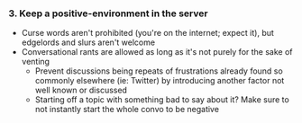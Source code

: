 ### 3. Keep a positive-environment in the server

- Curse words aren't prohibited (you're on the internet; expect it), but edgelords and slurs aren't welcome
- Conversational rants are allowed as long as it's not purely for the sake of venting
    - Prevent discussions being repeats of frustrations already found so commonly elsewhere (ie: Twitter) by introducing another factor not well known or discussed
    - Starting off a topic with something bad to say about it? Make sure to not instantly start the whole convo to be negative
